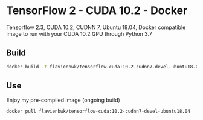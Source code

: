 # TensorFlow 2 - CUDA 10.2 - Docker

Tensorflow 2.3, CUDA 10.2, CUDNN 7, Ubuntu 18.04, Docker compatible image to run with your CUDA 10.2 GPU through Python 3.7

## Build

```bash
docker build -t flavienbwk/tensorflow-cuda:10.2-cudnn7-devel-ubuntu18.04 .
```

## Use

Enjoy my pre-compiled image (ongoing build)

```
docker pull flavienbwk/tensorflow-cuda:10.2-cudnn7-devel-ubuntu18.04
```
